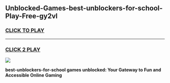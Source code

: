 
## Unblocked-Games-best-unblockers-for-school-Play-Free-gy2vl
<h3>
<a href="https://premium76.site?title=best-unblockers-for-school&ref=18A1">CLICK TO PLAY</a></h3>
<hr>

<h3>
<a href="https://premium76.site?title=best-unblockers-for-school&ref=18A1">CLICK 2 PLAY</a>
  
</h3>

<a href="https://premium76.site?title=best-unblockers-for-school&ref=18A1"><img src="https://clearcache.store/games.png"></a>


**best-unblockers-for-school games unblocked: Your Gateway to Fun and Accessible Online Gaming**
